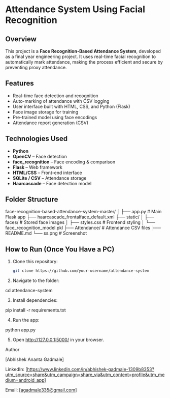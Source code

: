 # Attendance System Using Facial Recognition

## Overview
This project is a **Face Recognition-Based Attendance System**, developed as a final year engineering project. It uses real-time facial recognition to automatically mark attendance, making the process efficient and secure by preventing proxy attendance.

## Features
- Real-time face detection and recognition
- Auto-marking of attendance with CSV logging
- User interface built with HTML, CSS, and Python (Flask)
- Face image storage for training
- Pre-trained model using face encodings
- Attendance report generation (CSV)

## Technologies Used
- **Python**
- **OpenCV** – Face detection
- **face_recognition** – Face encoding & comparison
- **Flask** – Web framework
- **HTML/CSS** – Front-end interface
- **SQLite / CSV** – Attendance storage
- **Haarcascade** – Face detection model

## Folder Structure

face-recognition-based-attendance-system-master/ │ ├── app.py                     # Main Flask app ├── haarcascade_frontalface_default.xml ├── static/ │   ├── faces/                 # Stored face images │   ├── styles.css             # Frontend styling │   └── face_recognition_model.pkl ├── Attendance/                # Attendance CSV files ├── README.md └── ss.png                     # Screenshot

## How to Run (Once You Have a PC)
1. Clone this repository:
   ```bash
   git clone https://github.com/your-username/attendance-system

2. Navigate to the folder:

cd attendance-system


3. Install dependencies:

pip install -r requirements.txt


4. Run the app:

python app.py


5. Open http://127.0.0.1:5000/ in your browser.






Author

[Abhishek Ananta Gadmale]

LinkedIn: [https://www.linkedin.com/in/abhishek-gadmale-1309b8353?utm_source=share&utm_campaign=share_via&utm_content=profile&utm_medium=android_app]

Email: [agadmale335@gmail.com]
